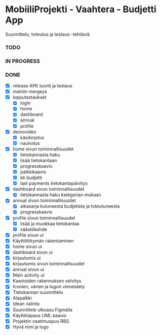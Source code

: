 # MobiiliProjekti - Vaahtera - Budjetti App
Suunnittelu, toteutus ja testaus -tehtäviä  

### TODO 
     
### IN PROGRESS  

### DONE
* [x] release APK luonti ja testaus
* [x] mainiin mergeys
* [x] lopputestaukset 
   * [x] login  
   * [x] home  
   * [x] dashboard  
   * [x] annual  
   * [x] profile
* [x] demovideo
  * [x] käsikirjotus
  * [x] nauhotus  
* [x] home sivun toiminnallisuudet  
   * [x] tietokannasta haku  
   * [x] lisää tietokantaan  
   * [x] progresskaavio
   * [x] palkkikaavio  
   * [x] kk budjetti
   * [x] last payments tietokantapäivitys
* [x] dashboard sivun toiminnallisuudet  
   * [x] tietokannasta haku kategorian mukaan  
* [x] annual sivun toiminnallisuudet  
   * [x] aikasarja kuluneesta budjetista ja toteutuneesta  
   * [x] progresskaavio
* [x] profile sivun toiminnallisuudet  
   * [x] lisää ja muokkaa tietokantaa  
   * [x] säästökohde
* [x] profile sivun ui  
* [x] Käyttöliittymän rakentaminen  
* [x] home sivun ui  
* [x] dashboard sivun ui 
* [x] kirjautumis ui  
* [x] kirjautumis sivun toiminnallisuudet  
* [x] annual sivun ui  
* [x] Main activity ui
* [x] Kaavioiden rakennuksen selvitys
* [x] Iconien, värien ja logon viimeistely
* [x] Tietokannan suunnittelu
* [x] Alapalkki  
* [x] Idean valinta  
* [x] Suunnittele ulkoasu Figmalla  
* [x] Käyttötapaus UML kaavio  
* [x] Projektin vaatimuspuu RBS  
* [x] Hyvä nimi ja logo  
